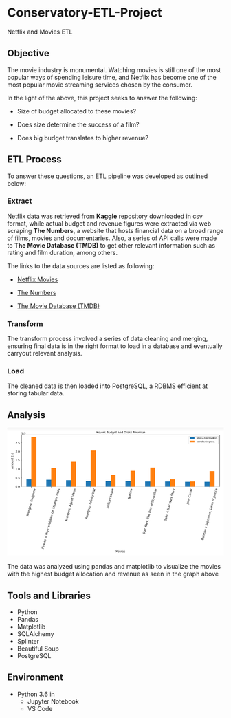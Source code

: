 # Conservatory-ETL-Project

Netflix and Movies ETL

## Objective

The movie industry is monumental. Watching movies is still one of the most popular ways of spending leisure time, and Netflix has become one of the most popular movie streaming services chosen by the consumer. 

In the light of the above, this project seeks to answer the following:

* Size of budget allocated to these movies?

* Does size determine the success of a film?

* Does big budget translates to higher revenue?

## ETL Process

To answer these questions, an ETL pipeline was developed as outlined below:

### Extract

Netflix data was retrieved from **Kaggle** repository downloaded in csv format, while actual budget and revenue figures were extracted via web scraping **The Numbers**, a website that hosts financial data on a broad range of films, movies and documentaries. Also, a series of API calls were made to **The Movie Database (TMDB)** to get other relevant information such as rating and film duration, among others.

The links to the data sources are listed as following:

* [Netflix Movies](https://www.kaggle.com/shivamb/netflix-show)

* [The Numbers](https://www.the-numbers.com/movie/budgets/all)

* [The Movie Database (TMDB)](https://www.themoviedb.org)

### Transform

The transform process involved a series of data cleaning and merging, ensuring final data is in the right format to load in a database and eventually carryout relevant analysis.

### Load

The cleaned data is then loaded into PostgreSQL, a RDBMS efficient at storing tabular data.

## Analysis

![Movies Budget and Gross Revenue](ETL-Project/top_budget.png)

The data was analyzed using pandas and matplotlib to visualize the movies with the highest budget allocation and revenue as seen in the graph above

## Tools and Libraries

* Python
* Pandas
* Matplotlib
* SQLAlchemy
* Splinter
* Beautiful Soup
* PostgreSQL

## Environment

* Python 3.6 in
  * Jupyter Notebook
  * VS Code

